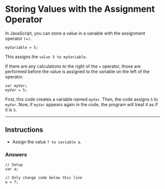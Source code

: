 # Storing Values with the Assignment Operator

In JavaScript, you can store a value in a variable with the assignment operator `(=)`.

```
myVariable = 5;
```

This assigns the `value 5 to myVariable`.

If there are any calculations to the right of the `=` operator, those are performed before the value is assigned to the variable on the left of the operator.

```
var myVar;
myVar = 5;
```

First, this code creates a variable named `myVar`. Then, the code assigns `5` to `myVar`. Now, if `myVar` appears again in the code, the program will treat it as if it is `5`.

---
## Instructions

- Assign the value `7 to variable a`.

### Answers

```
// Setup
var a;

// Only change code below this line
a = 7;
```
